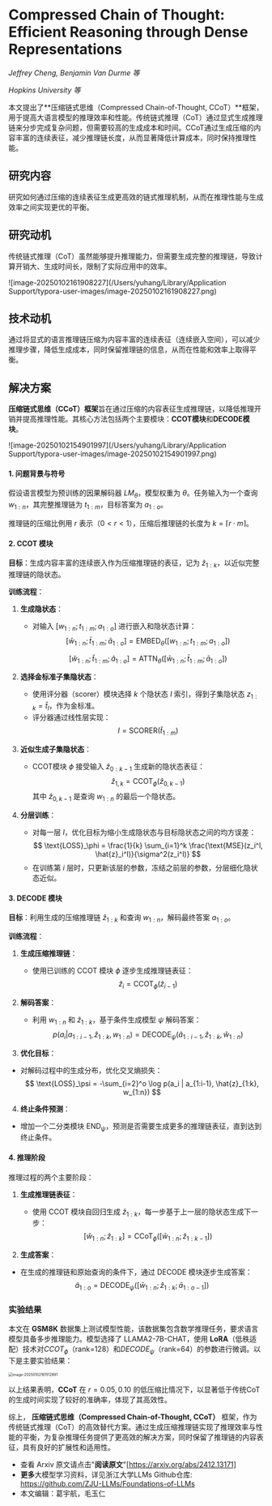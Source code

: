 # Compressed Chain of Thought: Efficient Reasoning through Dense Representations

*Jeffrey Cheng, Benjamin Van Durme 等*

*Hopkins University 等*

本文提出了**压缩链式思维（Compressed Chain-of-Thought, CCoT）**框架，用于提高大语言模型的推理效率和性能。传统链式推理（CoT）通过显式生成推理链来分步完成复杂问题，但需要较高的生成成本和时间。CCoT通过生成压缩的内容丰富的连续表征，减少推理链长度，从而显著降低计算成本，同时保持推理性能。

## 研究内容

研究如何通过压缩的连续表征生成更高效的链式推理机制，从而在推理性能与生成效率之间实现更优的平衡。

## 研究动机

传统链式推理（CoT）虽然能够提升推理能力，但需要生成完整的推理链，导致计算开销大、生成时间长，限制了实际应用中的效率。

![image-20250102161908227](/Users/yuhang/Library/Application Support/typora-user-images/image-20250102161908227.png)

## 技术动机

通过将显式的语言推理链压缩为内容丰富的连续表征（连续嵌入空间），可以减少推理步骤，降低生成成本，同时保留推理链的信息，从而在性能和效率上取得平衡。

## 解决方案

**压缩链式思维（CCoT）框架**旨在通过压缩的内容表征生成推理链，以降低推理开销并提高推理性能。其核心方法包括两个主要模块：**CCOT模块**和**DECODE模块**。

![image-20250102154901997](/Users/yuhang/Library/Application Support/typora-user-images/image-20250102154901997.png)

#### 1. **问题背景与符号**
假设语言模型为预训练的因果解码器 $LM_\theta$，模型权重为 $\theta$。任务输入为一个查询 $w_{1:n}$，其完整推理链为 $t_{1:m}$，目标答案为 $a_{1:o}$。

推理链的压缩比例用 $r$ 表示（$0 < r < 1$），压缩后推理链的长度为 $k = \lceil r \cdot m \rceil$。

#### 2. **CCOT 模块**
**目标**：生成内容丰富的连续嵌入作为压缩推理链的表征，记为 $\hat{z}_{1:k}$，以近似完整推理链的隐状态。

**训练流程**：

1. **生成隐状态**：
   
   - 对输入 $[w_{1:n}; t_{1:m}; a_{1:o}]$ 进行嵌入和隐状态计算：
     $$
     [\bar{w}_{1:n}; \bar{t}_{1:m}; \bar{a}_{1:o}] = \text{EMBED}_\theta([w_{1:n}; t_{1:m}; a_{1:o}])
     $$
     
     $$
     [\hat{w}_{1:n}; \hat{t}_{1:m}; \hat{a}_{1:o}] = \text{ATTN}_\theta([\bar{w}_{1:n}; \bar{t}_{1:m}; \bar{a}_{1:o}])
     $$
     
     
   
2. **选择金标准子集隐状态**：
   
   - 使用评分器（scorer）模块选择 $k$ 个隐状态 $I$ 索引，得到子集隐状态 $z_{1:k} = \hat{t}_I$，作为金标准。
   - 评分器通过线性层实现：
     $$
     I = \text{SCORER}(\hat{t}_{1:m})
     $$
   
3. **近似生成子集隐状态**：
   
   - CCOT模块 $\phi$ 接受输入 $\hat{z}_{0:k-1}$ 生成新的隐状态表征：
     $$
     \hat{z}_{1,k} = \text{CCOT}_\phi(\hat{z}_{0,k-1})
     $$
     其中 $\hat{z}_{0,k-1}$ 是查询 $w_{1:n}$ 的最后一个隐状态。
   
4. **分层训练**：
   
   - 对每一层 $l$，优化目标为缩小生成隐状态与目标隐状态之间的均方误差：
     $$
     \text{LOSS}_\phi = \frac{1}{k} \sum_{i=1}^k \frac{\text{MSE}(z_i^l, \hat{z}_i^l)}{\sigma^2(z_i^l)}
     $$
   - 在训练第 $i$ 层时，只更新该层的参数，冻结之前层的参数，分层细化隐状态近似。

#### 3. **DECODE 模块**
**目标**：利用生成的压缩推理链 $\hat{z}_{1:k}$ 和查询 $w_{1:n}$，解码最终答案 $a_{1:o}$。

**训练流程**：

1. **生成压缩推理链**：
   
   - 使用已训练的 CCOT 模块 $\phi$ 逐步生成推理链表征：
     $$
     \hat{z}_i = \text{CCOT}_\phi(\hat{z}_{i-1})
     $$
   
2. **解码答案**：
   
   - 利用 $w_{1:n}$ 和 $\hat{z}_{1:k}$，基于条件生成模型 $\psi$ 解码答案：
     $$
     p(a_i | a_{1:i-1}, \hat{z}_{1:k}, w_{1:n}) = \text{DECODE}_\psi(\hat{a}_{1:i-1}, \hat{z}_{1:k}, \hat{w}_{1:n})
     $$
   
3. **优化目标**：

- 对解码过程中的生成分布，优化交叉熵损失：
  $$
  \text{LOSS}_\psi = -\sum_{i=2}^o \log p(a_i | a_{1:i-1}, \hat{z}_{1:k}, w_{1:n})
  $$

4. **终止条件预测**：

- 增加一个二分类模块 $\text{END}_\psi$，预测是否需要生成更多的推理链表征，直到达到终止条件。

#### 4. **推理阶段**
推理过程的两个主要阶段：
1. **生成推理链表征**：
   
   - 使用 CCOT 模块自回归生成 $\hat{z}_{1:k}$，每一步基于上一层的隐状态生成下一步：
     $$
     [\hat{w}_{1:n}; \hat{z}_{1:k}] = \text{CCoT}_{\phi}([\bar{w}_{1:n}; \hat{z}_{1:k-1}])
     $$
   
2. **生成答案**：

- 在生成的推理链和原始查询的条件下，通过 DECODE 模块逐步生成答案：
  $$
  \hat{a}_{1:o} = \text{DECODE}_{\psi}([\bar{w}_{1:n}; \hat{z}_{1:k}; \bar{a}_{1:o-1}])
  $$

### 实验结果

本文在 **GSM8K** 数据集上测试模型性能，该数据集包含数学推理任务，要求语言模型具备多步推理能力。模型选择了 LLAMA2-7B-CHAT，使用 **LoRA**（低秩适配）技术对$CCOT_{\phi}$（rank=128）和$DECODE_{\psi}$（rank=64）的参数进行微调。以下是主要实验结果：

<img src="/Users/yuhang/Library/Application Support/typora-user-images/image-20250102161512891.png" alt="image-20250102161512891" style="zoom:50%;" />

以上结果表明，**CCoT** 在 $r=0.05,0.10$ 的低压缩比情况下，以显著低于传统CoT的生成时间实现了较好的准确率，体现了其高效性。

综上， **压缩链式思维（Compressed Chain-of-Thought, CCoT）** 框架，作为传统链式推理（CoT）的高效替代方案。通过生成压缩推理链实现了推理效率与性能的平衡，为复杂推理任务提供了更高效的解决方案，同时保留了推理链的内容表征，具有良好的扩展性和适用性。

- 查看 Arxiv 原文请点击"**阅读原文**"[https://arxiv.org/abs/2412.13171]
- **更多**大模型学习资料，详见浙江大学LLMs Github仓库: 
  https://github.com/ZJU-LLMs/Foundations-of-LLMs
- 本文编辑：葛宇航，毛玉仁